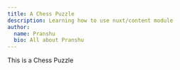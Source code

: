 ```yaml
---
title: A Chess Puzzle
description: Learning how to use nuxt/content module
author:
  name: Pranshu
  bio: All about Pranshu
---
```


This is a Chess Puzzle
